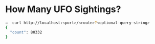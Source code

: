 # How Many UFO Sightings?

```bash
⇒  curl http://localhost:<port>/<route>?<optional-query-string>
{
  "count": 80332
}
```
